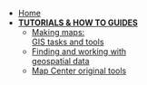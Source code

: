 - [Home](/ "Making Maps Guides") 
- **[TUTORIALS & HOW TO GUIDES](/guides/)**
  - [Making maps: <br> GIS tasks and tools](/guides/gis-guides/ "Tutorials and guides related to geoprocessing, cartography & mapmaking")
  - [Finding and working with <br> geospatial data](/guides/data-guides/ "Tutorials and guides related to finding data for your project")
  - [Map Center original tools](/guides/tools-guides/ "Tutorials and guides related to using tools developed by the Leventhal Map & Education Center")


